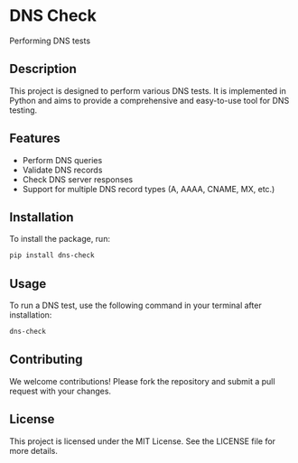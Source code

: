 # DNS Check

Performing DNS tests

## Description

This project is designed to perform various DNS tests. It is implemented in Python and aims to provide a comprehensive and easy-to-use tool for DNS testing.

## Features

- Perform DNS queries
- Validate DNS records
- Check DNS server responses
- Support for multiple DNS record types (A, AAAA, CNAME, MX, etc.)

## Installation
To install the package, run:

```bash
pip install dns-check
```

## Usage
To run a DNS test, use the following command in your terminal after installation:

```bash
dns-check
```
## Contributing
We welcome contributions! Please fork the repository and submit a pull request with your changes.

## License
This project is licensed under the MIT License. See the LICENSE file for more details.